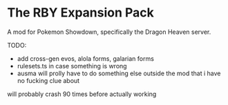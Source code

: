 # The RBY Expansion Pack
A mod for Pokemon Showdown, specifically the Dragon Heaven server.

TODO: 
- add cross-gen evos, alola forms, galarian forms
- rulesets.ts in case something is wrong
- ausma will prolly have to do something else outside the mod that i have no fucking clue about

will probably crash 90 times before actually working
